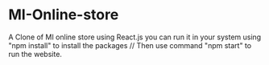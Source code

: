 # MI-Online-store
A Clone of MI online store using React.js
you can run it in your system using "npm install" to install the packages //
Then use command "npm start" to run the website.
